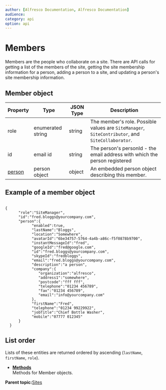 ```yaml
---
author: [Alfresco Documentation, Alfresco Documentation]
audience: 
category: api
option: api
---
```


# Members

Members are the people who collaborate on a site. There are API calls for getting a list of the members of the site, getting the site membership information for a person, adding a person to a site, and updating a person's site membership information.

## Member object

|Property|Type|JSON Type|Description|
|--------|----|---------|-----------|
|role|enumerated string|string|The member's role. Possible values are `SiteManager`, `SiteContributor`, and `SiteCollaborator`.|
|id|email id|string|The person's personId - the email address with which the person registered|
|[person](pra-people.md)|person object|object|An embedded person object describing this member.|

## Example of a member object

```

{
      "role":"SiteManager",
      "id":"fred.bloggs@yourcompany.com",
      "person":{
            "enabled":true,
            "lastName":"Bloggs",
            "location":"Somewhere",
            "avatarId":"6be34757-5764-4a4b-a86c-f5f0878b9700",
            "instantMessageId":"fred",
            "googleId":"fred@google.com",
            "id":"fred.bloggs@yourcompany.com",
            "skypeId":"fredbloggs",
            "email":"fred.bloggs@yourcompany.com",
            "description":"a person",
            "company":{
               "organization":"alfresco",
               "address1":"somewhere",
               "postcode":"fff fff",
               "telephone":"01234 456789",
               "fax":"01234 456789",
               "email":"info@yourcompany.com"
            },
            "firstName":"Fred",
            "telephone":"01234 99229922",
            "jobTitle":"Chief Bottle Washer",
            "mobile":"07777 012345"
      }
  }
```

## List order

Lists of these entities are returned ordered by ascending \(`lastName`, `firstName`, `role`\).

-   **[Methods](../../../pra/1/concepts/pra-sites-members-methods.md)**  
Methods for Member objects.

**Parent topic:**[Sites](../../../pra/1/concepts/pra-sites.md)

